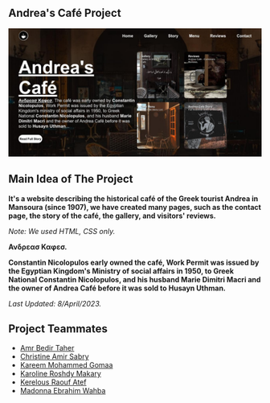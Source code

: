 ## Andrea's Café Project

![Andrea Café](./andrea.jpg)

## Main Idea of The Project
**It's a website describing the historical café of the Greek tourist Andrea in Mansoura (since 1907), we have created many pages, such as the contact page, the story of the café, the gallery, and visitors' reviews.**

*Note: We used HTML, CSS only.*

**Ανδρεασ Καφεσ.**

**Constantin Nicolopulos early owned the café, Work Permit was issued by the Egyptian Kingdom's Ministry of social affairs in 1950, to Greek National Constantin Nicolopulos, and his husband Marie Dimitri Macri and the owner of Andrea Café before it was sold to Husayn Uthman.**

*Last Updated: 8/April/2023.*


## Project Teammates
* [Amr Bedir Taher](#)
* [Christine Amir Sabry](#)
* [Kareem Mohammed Gomaa](#)
* [Karoline Roshdy Makary](#)
* [Kerelous Raouf Atef](#)
* [Madonna Ebrahim Wahba](#)

